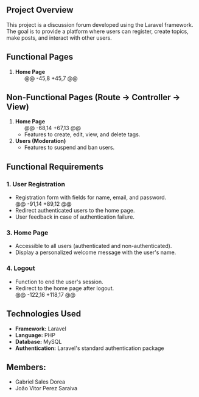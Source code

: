 <h2>Project Overview</h2>
    <p>This project is a discussion forum developed using the Laravel framework. The goal is to provide a platform where users can register, create topics, make posts, and interact with other users.</p>

<h2>Functional Pages</h2>
    <ol>
        <li><strong>Home Page</strong>
            <ul>
	@@ -45,8 +45,7 @@
            </ul>
        </li>
         </ol>
<h2>Non-Functional Pages (Route -> Controller -> View)</h2>
    <ol>
        <li><strong>Home Page</strong>
            <ul>
	@@ -68,14 +67,13 @@
                <li>Features to create, edit, view, and delete tags.</li>
            </ul>
        </li>
    <li><strong>Users (Moderation)</strong>
            <ul>
                <li>Features to suspend and ban users.</li>
            </ul>
        </li>
    </ol>
<h2>Functional Requirements</h2>
    <h3>1. User Registration</h3>
    <ul>
        <li>Registration form with fields for name, email, and password.</li>
	@@ -91,14 +89,12 @@
        <li>Redirect authenticated users to the home page.</li>
        <li>User feedback in case of authentication failure.</li>
    </ul>
<h3>3. Home Page</h3>
    <ul>
        <li>Accessible to all users (authenticated and non-authenticated).</li>
        <li>Display a personalized welcome message with the user's name.</li>
    </ul>
<h3>4. Logout</h3>
    <ul>
        <li>Function to end the user's session.</li>
        <li>Redirect to the home page after logout.</li>
	@@ -122,16 +118,17 @@
            </ul>
        </li>
    </ul>
    <h2>Technologies Used</h2>
    <ul>
        <li><strong>Framework:</strong> Laravel</li>
        <li><strong>Language:</strong> PHP</li>
        <li><strong>Database:</strong> MySQL</li>
        <li><strong>Authentication:</strong> Laravel's standard authentication package</li>
    </ul>  
<h2>Members:</h2>
<ul>
<li>Gabriel Sales Dorea</li>
<li>João Vitor Perez Saraiva</li> 
</ul>
